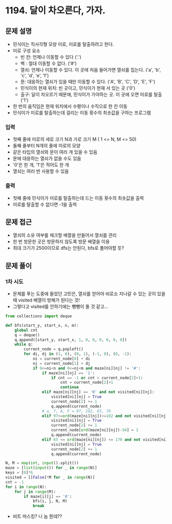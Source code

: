 # 1194. 달이 차오른다, 가자.
## 문제 설명
* 민식이는 직사각형 모양 미로, 미로를 탈출하려고 한다.
* 미로 구성 요소
  * 빈 칸: 언제나 이동할 수 있다 ('.')
  * 벽 : 절대 이동할 수 없다. ('#')
  * 열쇠: 언제나 이동할 수 있다. 이 곳에 처음 들어가면 열쇠를 집는다. ('a', 'b', 'c', 'd', 'e', 'f')
  * 문: 대응하는 열쇠가 있을 때만 이동할 수 있다. ('A', 'B', 'C', 'D', 'E', 'F')
  * 민식이의 현재 위치: 빈 곳이고, 민식이가 현재 서 있는 곳 ('0')
  * 출구: 달이 차오르기 때문에, 민식이가 가야하는 곳. 이 곳에 오면 미로를 탈출 ('1')
* 한 번의 움직임은 현재 위치에서 수평이나 수직으로 한 칸 이동
* 민식이가 미로를 탈출하는데 걸리는 이동 횟수의 최솟값을 구하는 프로그램
### 입력
* 첫째 줄에 미로의 세로 크기 N과 가로 크기 M ( 1 <= N, M <= 50)
* 둘째 줄부터 N개의 줄에 미로의 모양
* 같은 타입의 열쇠와 문이 여러 개 있을 수 있음
* 문에 대응하는 열쇠가 없을 수도 있음
* '0'은 한 개, '1'은 적어도 한 개
* 열쇠는 여러 번 사용할 수 있음
### 출력
* 첫째 줄에 민식이가 미로를 탈출하는데 드는 이동 횟수의 최솟값을 출력
* 미로를 탈출할 수 없다면 -1을 출력
## 문제 접근
* 열쇠의 소유 여부를 체크할 배열을 만들어서 열쇠를 관리
* 한 번 방문한 곳은 방문하지 않도록 방문 배열을 이용
* 최대 크기가 2500이므로 dfs는 안된다, bfs로 풀어야할 듯?
## 문제 풀이
### 1차 시도
* 문제를 푸는 도중에 들었던 고민은, 열쇠를 얻어야 비로소 지나갈 수 있는 곳이 있을 때 visited 배열이 방해가 된다는 것!
* 그렇다고 visited를 안하기에는 뺑뺑이 돌 것 같고...
```python
from collections import deque

def bfs(start_y, start_x, n, m):
    global cnt
    q = deque()
    q.append([start_y, start_x, 1, 0, 0, 0, 0, 0, 0])
    while q:
        current_node = q.popleft()
        for di, dj in (1, 0), (0, 1), (-1, 0), (0, -1):
            ni = current_node[0] + di
            nj = current_node[1] + dj
            if 0<=ni<n and 0<=nj<m and maze[ni][nj] != '#':
                if maze[ni][nj] == '1':
                    if cnt == -1 or cnt > current_node[2]+1:
                        cnt = current_node[2]+1
                        continue
                elif maze[ni][nj] == '0' and not visited[ni][nj]:
                    visited[ni][nj] = True
                    current_node[2] += 1
                    q.append(current_node)
                # a, f, A, F = 97, 102, 65, 70
                elif 97<=ord(maze[ni][nj])<=102 and not visited[ni][nj]:
                    visited[ni][nj] = True
                    current_node[2] += 1
                    current_node[ord(maze[ni][nj])-94] = 1
                    q.append(current_node)
                elif 65 <= ord(maze[ni][nj]) <= 170 and not visited[ni][nj] and current_node[ord(maze[ni][nj])-62]:
                    visited[ni][nj] = True
                    current_node[2] += 1
                    q.append(current_node)

N, M = map(int, input().split())
maze = [list(input()) for _ in range(N)]
keys = [0]*6
visited = [[False]*M for _ in range(N)]
cnt = -1
for i in range(N):
    for j in range(M):
        if maze[i][j] == '0':
            bfs(i, j, N, M)
            break
```
* 비트 마스킹? 니 놈 뭔데??
